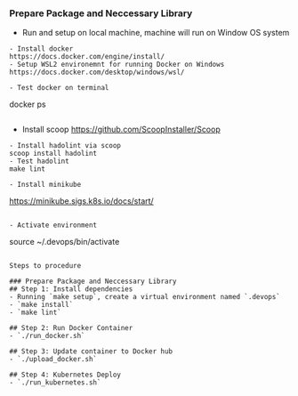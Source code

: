 ### Prepare Package and Neccessary Library
- Run and setup on local machine, machine will run on Window OS system

```
- Install docker 
https://docs.docker.com/engine/install/ 
- Setup WSL2 environemnt for running Docker on Windows 
https://docs.docker.com/desktop/windows/wsl/ 

- Test docker on terminal
```
docker ps  
```

```
- Install scoop
https://github.com/ScoopInstaller/Scoop
```
- Install hadolint via scoop
scoop install hadolint
- Test hadolint
make lint

- Install minikube
```
https://minikube.sigs.k8s.io/docs/start/
```

- Activate environment
```
source ~/.devops/bin/activate
```

Steps to procedure

### Prepare Package and Neccessary Library
## Step 1: Install dependencies
- Running `make setup`, create a virtual environment named `.devops`
- `make install`
- `make lint`

## Step 2: Run Docker Container
- `./run_docker.sh`

## Step 3: Update container to Docker hub
- `./upload_docker.sh`

## Step 4: Kubernetes Deploy
- `./run_kubernetes.sh`